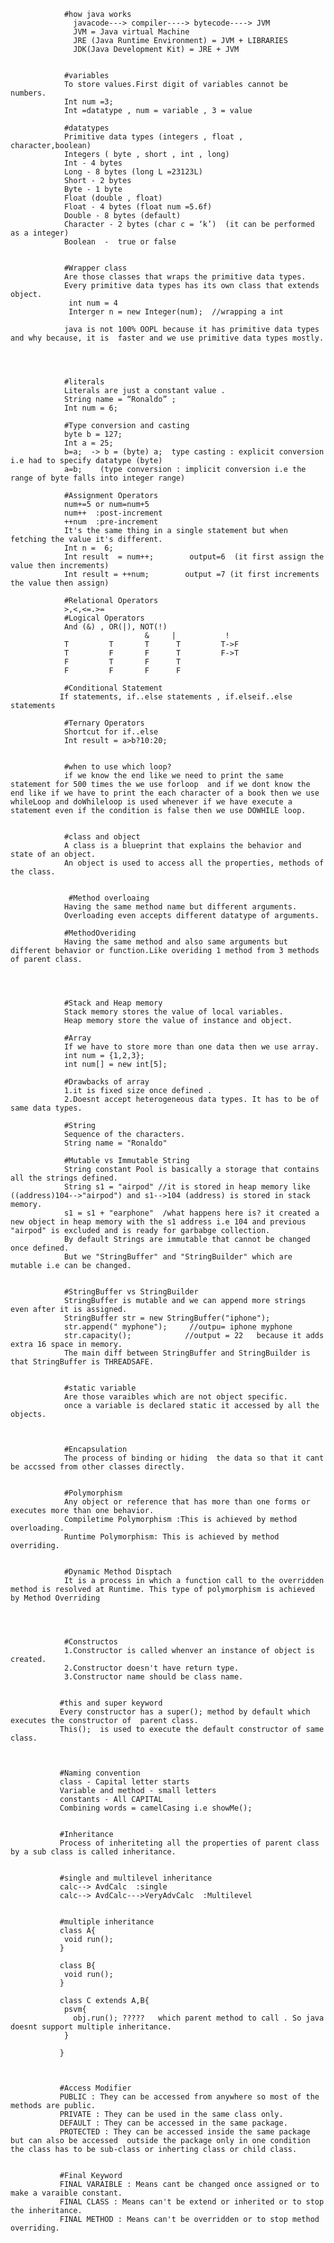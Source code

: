     
                #how java works
                  javacode---> compiler----> bytecode----> JVM
                  JVM = Java virtual Machine
                  JRE (Java Runtime Environment) = JVM + LIBRARIES
                  JDK(Java Development Kit) = JRE + JVM    
                
                
                #variables
                To store values.First digit of variables cannot be numbers.
                Int num =3; 
                Int =datatype , num = variable , 3 = value

                #datatypes
                Primitive data types (integers , float , character,boolean)
                Integers ( byte , short , int , long)
                Int - 4 bytes
                Long - 8 bytes (long L =23123L)
                Short - 2 bytes
                Byte - 1 byte
                Float (double , float)
                Float - 4 bytes (float num =5.6f)
                Double - 8 bytes (default)
                Character - 2 bytes (char c = ‘k’)  (it can be performed as a integer)
                Boolean  -  true or false


                #Wrapper class
                Are those classes that wraps the primitive data types.
                Every primitive data types has its own class that extends object.
                 int num = 4
                 Interger n = new Integer(num);  //wrapping a int

                java is not 100% OOPL because it has primitive data types and why because, it is  faster and we use primitive data types mostly.
               
                


                #literals
                Literals are just a constant value .
                String name = “Ronaldo” ;  
                Int num = 6;

                #Type conversion and casting
                byte b = 127;
                Int a = 25;  
                b=a;  -> b = (byte) a;  type casting : explicit conversion i.e had to specify datatype (byte)   
                a=b;    (type conversion : implicit conversion i.e the range of byte falls into integer range)

                #Assignment Operators
                num+=5 or num=num+5
                num++  :post-increment
                ++num  :pre-increment
                It's the same thing in a single statement but when fetching the value it's different.
                Int n =  6;
                Int result  = num++;        output=6  (it first assign the value then increments)
                Int result = ++num;        output =7 (it first increments the value then assign)

                #Relational Operators
                >,<,<=.>=
                #Logical Operators
                And (&) , OR(|), NOT(!)
                                  &     |           !
                T         T       T      T         T->F
                T         F       F      T         F->T
                F         T       F      T          
                F         F       F      F          

                #Conditional Statement
               If statements, if..else statements , if.elseif..else statements

                #Ternary Operators
                Shortcut for if..else
                Int result = a>b?10:20;


                #when to use which loop?
                if we know the end like we need to print the same statement for 500 times the we use forloop  and if we dont know the end like if we have to print the each character of a book then we use whileLoop and doWhileloop is used whenever if we have execute a statement even if the condition is false then we use DOWHILE loop.


                #class and object
                A class is a blueprint that explains the behavior and state of an object.
                An object is used to access all the properties, methods of the class.


                 #Method overloaing             
                Having the same method name but different arguments.
                Overloading even accepts different datatype of arguments.

                #MethodOveriding
                Having the same method and also same arguments but different behavior or function.Like overiding 1 method from 3 methods of parent class.




                #Stack and Heap memory
                Stack memory stores the value of local variables.
                Heap memory store the value of instance and object.

                #Array
                If we have to store more than one data then we use array.
                int num = {1,2,3};
                int num[] = new int[5];

                #Drawbacks of array
                1.it is fixed size once defined .
                2.Doesnt accept heterogeneous data types. It has to be of same data types.

                #String
                Sequence of the characters.
                String name = "Ronaldo"

                #Mutable vs Immutable String
                String constant Pool is basically a storage that contains all the strings defined.
                String s1 = "airpod" //it is stored in heap memory like ((address)104-->"airpod") and s1-->104 (address) is stored in stack memory.
                s1 = s1 + "earphone"  /what happens here is? it created a new object in heap memory with the s1 address i.e 104 and previous "airpod" is excluded and is ready for garbabge collection.
                By default Strings are immutable that cannot be changed once defined.
                But we "StringBuffer" and "StringBuilder" which are mutable i.e can be changed.


                #StringBuffer vs StringBuilder
                StringBuffer is mutable and we can append more strings even after it is assigned.
                StringBuffer str = new StringBuffer("iphone");
                str.append(" myphone");     //outpu= iphone myphone
                str.capacity();            //output = 22   because it adds extra 16 space in memory. 
                The main diff between StringBuffer and StringBuilder is that StringBuffer is THREADSAFE.


                #static variable
                Are those varaibles which are not object specific. 
                once a variable is declared static it accessed by all the objects.



                #Encapsulation
                The process of binding or hiding  the data so that it cant be accssed from other classes directly.


                #Polymorphism
                Any object or reference that has more than one forms or executes more than one behavior.
                Compiletime Polymorphism :This is achieved by method overloading.
                Runtime Polymorphism: This is achieved by method overriding. 

                
                #Dynamic Method Disptach
                It is a process in which a function call to the overridden method is resolved at Runtime. This type of polymorphism is achieved by Method Overriding 

                


                #Constructos
                1.Constructor is called whenver an instance of object is created.
                2.Constructor doesn't have return type.
                3.Constructor name should be class name.
              

               #this and super keyword 
               Every constructor has a super(); method by default which executes the constructor of  parent class.
               This();  is used to execute the default constructor of same class.



               #Naming convention
               class - Capital letter starts
               Variable and method - small letters
               constants - All CAPITAL
               Combining words = camelCasing i.e showMe();


               #Inheritance
               Process of inheriteting all the properties of parent class by a sub class is called inheritance.


               #single and multilevel inheritance
               calc--> AvdCalc  :single
               calc--> AvdCalc--->VeryAdvCalc  :Multilevel


               #multiple inheritance
               class A{
                void run();
               }

               class B{
                void run();
               }

               class C extends A,B{
                psvm{
                  obj.run(); ?????   which parent method to call . So java doesnt support multiple inheritance.
                }

               }



               #Access Modifier
               PUBLIC : They can be accessed from anywhere so most of the methods are public.
               PRIVATE : They can be used in the same class only.
               DEFAULT : They can be accessed in the same package.
               PROTECTED : They can be accessed inside the same package but can also be accessed  outside the package only in one condition the class has to be sub-class or inherting class or child class.


               #Final Keyword
               FINAL VARAIBLE : Means cant be changed once assigned or to make a varaible constant.
               FINAL CLASS : Means can't be extend or inherited or to stop the inheritance.
               FINAL METHOD : Means can't be overridden or to stop method overriding.










            



              
                





                